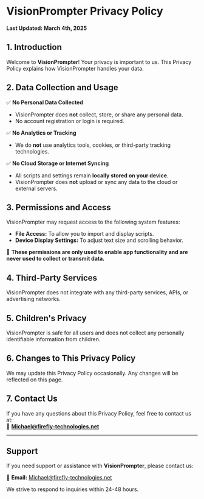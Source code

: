 # VisionPrompter Privacy Policy

**Last Updated: March 4th, 2025**

## 1. Introduction
Welcome to **VisionPrompter**! Your privacy is important to us. This Privacy Policy explains how VisionPrompter handles your data.

## 2. Data Collection and Usage
✅ **No Personal Data Collected**  
- VisionPrompter does **not** collect, store, or share any personal data.  
- No account registration or login is required.  

✅ **No Analytics or Tracking**  
- We do **not** use analytics tools, cookies, or third-party tracking technologies.  

✅ **No Cloud Storage or Internet Syncing**  
- All scripts and settings remain **locally stored on your device**.  
- VisionPrompter does **not** upload or sync any data to the cloud or external servers.  

## 3. Permissions and Access
VisionPrompter may request access to the following system features:  
- **File Access:** To allow you to import and display scripts.  
- **Device Display Settings:** To adjust text size and scrolling behavior.  

🚀 **These permissions are only used to enable app functionality and are never used to collect or transmit data.**  

## 4. Third-Party Services
VisionPrompter does not integrate with any third-party services, APIs, or advertising networks.  

## 5. Children's Privacy
VisionPrompter is safe for all users and does not collect any personally identifiable information from children.  

## 6. Changes to This Privacy Policy
We may update this Privacy Policy occasionally. Any changes will be reflected on this page.  

## 7. Contact Us
If you have any questions about this Privacy Policy, feel free to contact us at:  
📧 **Michael@firefly-technologies.net**  

---

## **Support**
If you need support or assistance with **VisionPrompter**, please contact us:  

📧 **Email:** Michael@firefly-technologies.net

We strive to respond to inquiries within 24-48 hours.
